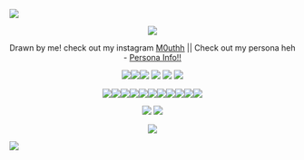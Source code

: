 
![](https://64.media.tumblr.com/ae257885c0664ea1e1c006f7051e3797/c1d6e82fd0eaea4e-51/s2048x3072/a231ffe9b62caed0d264ea8bbdc5175a0fe37baf.pnj)

<p align="center"

![](https://file.garden/Zm-rK-jl3x2Hb48C/IMG_6437.jpg)

</p>


<p align="center"

Drawn by me! check out my instagram [M0uthh](https://www.instagram.com/m0uthh/) || Check out my persona heh - [Persona Info!!](https://rentry.co/KnaveHarlequin)

</p>


<p align="center"

![](https://64.media.tumblr.com/25af87300f0c0e8e2a8fea4dc5957ed3/5f73dcc39478e4c2-dc/s75x75_c1/190cc3b64ac178024550406bf2ee46f6ce574280.gifv)![](https://64.media.tumblr.com/ea4bb445a379c7bf39c50b8aa0e69494/1d84213d430b57d6-88/s250x400/e90c12dea8ce6b5e73a524af59f8322ba14494c1.gifv)![](https://64.media.tumblr.com/e9566822f3021a7434d31a0d82dee919/1d84213d430b57d6-67/s250x400/b57f010aceef84cfc50c54eb9b0eecd4b4828e53.gifv)
![](https://64.media.tumblr.com/6566c53e56b9ee87f0aff8a2a0d02e59/1d84213d430b57d6-b9/s250x400/0add1eb9e1e50a26f77a68ecf7a38aefa48f0dcd.gifv)
![](https://web.archive.org/web/20090829111400im_/http://www.geocities.com/tecraft@sbcglobal.net/CowboyboyUp.gif)
![](https://64.media.tumblr.com/9a89d2e86fddcae01c77e1f6c72cd527/5f73dcc39478e4c2-9c/s75x75_c1/8f5cb592c07e62bd81e9b72930e6add59574b740.gifv)

</p>

<p align="center"


![](https://file.garden/Zm-rK-jl3x2Hb48C/blinkiesCafe-Xt.gif)![](https://supplies.ju.mp/assets/images/gallery08/549a90e9_original.gif?v=6a50b904)![](https://64.media.tumblr.com/8d865b703967be2eb47e4cc2b9f6f794/e2b6e98990cdb8dc-b6/s250x400/3a49f401d4399aaf19bd5660e607ab8520e522a6.gifv)![](https://64.media.tumblr.com/cb1b848cf97acda81b5a649f6f6deb20/66049539397b4fb1-2c/s250x400/7accda068397222402454502c82b75ce87621486.gifv)![](https://64.media.tumblr.com/8bce143fdb6bef2160a2c7b3747ca019/4795cfa910778ffc-74/s250x400/44dab5461f949e965defd38060673917e6ce1f5b.gifv)![](https://64.media.tumblr.com/d772820f9c350a3e58e004e492776812/tumblr_pryeqy3cRo1uucqea_250.gifv)![](https://64.media.tumblr.com/ee5c05ad8a4054ce206d94aff75d2d92/5dc518e210c27672-5a/s250x400/021cce3f9ac6920a59d99bf21a958a27d11787a8.gifv)![](https://64.media.tumblr.com/cbf7906496815b5268eaf5d0d6b8e7ea/4faa5aeb42a8f4f2-19/s250x400/3044e240a20d13fcd55f32d29dacc313c8a1c2b1.gifv)![](https://64.media.tumblr.com/01420d3253d92735aec4aad34ee5de0d/440fd50c001347c2-4d/s250x400/fabff4ba2836fa39ea411b857c1f796cc68dc9be.gifv)![](https://file.garden/Zm-rK-jl3x2Hb48C/blinkiesCafe-8u.gif)![](https://64.media.tumblr.com/4ad351ecba5abb48615ca81b92f58388/3796a4fc1dcdb487-43/s100x200/0501b60a3c674062342d0b115455faa87651598d.gifv)

</p>

<p align="center"

![](https://file.garden/Zm-rK-jl3x2Hb48C/7b69d07e57bbbb7478a0b2989454fe881279a11e.gifv) ![](https://www.simpleimageresizer.com/_uploads/photos/be7f02a0/tumblr_967b97ba02efdca46e004c2115e05fc8_7c753c79_2048_5_2.jpg)

</p>


<p align="center"

![](https://web.archive.org/web/20091027001005im_/http://www.geocities.com/atticty/booprope.gif)

</p>

![](https://64.media.tumblr.com/ba39c9472c1c7d0260af904bfaad4f6b/c1d6e82fd0eaea4e-55/s2048x3072/3c63a5d4eb9413447a1af3fc1bd227547d2e2481.pnj)
